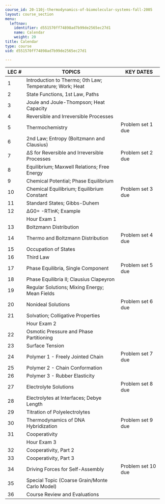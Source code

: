 ```yaml
---
course_id: 20-110j-thermodynamics-of-biomolecular-systems-fall-2005
layout: course_section
menu:
  leftnav:
    identifier: d551570ff74898ad7b99de2565ec27d1
    name: Calendar
    weight: 20
title: Calendar
type: course
uid: d551570ff74898ad7b99de2565ec27d1

---
```


| LEC # | TOPICS | KEY DATES |
| --- | --- | --- |
| 1 | Introduction to Thermo; 0th Law; Temperature; Work; Heat |  |
| 2 | State Functions, 1st Law, Paths |  |
| 3 | Joule and Joule-Thompson; Heat Capacity |  |
| 4 | Reversible and Irreversible Processes |  |
| 5 | Thermochemistry | Problem set 1 due |
| 6 | 2nd Law; Entropy (Boltzmann and Clausius) |  |
| 7 | ΔS for Reversible and Irreversible Processes | Problem set 2 due |
| 8 | Equilibrium; Maxwell Relations; Free Energy |  |
| 9 | Chemical Potential; Phase Equilibrium |  |
| 10 | Chemical Equilibrium; Equilibrium Constant | Problem set 3 due |
| 11 | Standard States; Gibbs-Duhem |  |
| 12 | ΔG0\= -RTlnK; Example |  |
|  | Hour Exam 1 |  |
| 13 | Boltzmann Distribution |  |
| 14 | Thermo and Boltzmann Distribution | Problem set 4 due |
| 15 | Occupation of States |  |
| 16 | Third Law |  |
| 17 | Phase Equilibria, Single Component | Problem set 5 due |
| 18 | Phase Equilibria II; Clausius Clapeyron |  |
| 19 | Regular Solutions; Mixing Energy; Mean Fields |  |
| 20 | Nonideal Solutions | Problem set 6 due |
| 21 | Solvation; Colligative Properties |  |
|  | Hour Exam 2 |  |
| 22 | Osmotic Pressure and Phase Partitioning |  |
| 23 | Surface Tension |  |
| 24 | Polymer 1 - Freely Jointed Chain | Problem set 7 due |
| 25 | Polymer 2 - Chain Conformation |  |
| 26 | Polymer 3 - Rubber Elasticity |  |
| 27 | Electrolyte Solutions | Problem set 8 due |
| 28 | Electrolytes at Interfaces; Debye Length |  |
| 29 | Titration of Polyelectrolytes |  |
| 30 | Thermodynamics of DNA Hybridization | Problem set 9 due |
| 31 | Cooperativity |  |
|  | Hour Exam 3 |  |
| 32 | Cooperativity, Part 2 |  |
| 33 | Cooperativity, Part 3 |  |
| 34 | Driving Forces for Self-Assembly | Problem set 10 due |
| 35 | Special Topic (Coarse Grain/Monte Carlo Model) |  |
| 36 | Course Review and Evaluations |